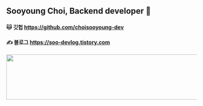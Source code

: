 ## Sooyoung Choi, Backend developer 👋

#### 🐱 깃헙 https://github.com/choisooyoung-dev
#### ✍️ 블로그 https://soo-devlog.tistory.com

<a href="https://github.com/devxb/gitanimals">
  <img src="https://render.gitanimals.org/lines/choisooyoung-dev?pet-id=1" width="1000" height="120"/>
</a>

<!--
**choisooyoung-dev/choisooyoung-dev** is a ✨ _special_ ✨ repository because its `README.md` (this file) appears on your GitHub profile.

Here are some ideas to get you started:

- 🔭 I’m currently working on ...
- 🌱 I’m currently learning ...
- 👯 I’m looking to collaborate on ...
- 🤔 I’m looking for help with ...
- 💬 Ask me about ...
- 📫 How to reach me: ...
- 😄 Pronouns: ...
- ⚡ Fun fact: ...
-->
